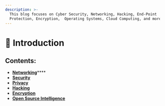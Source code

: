 ```yaml
---
description: >-
  This blog focuses on Cyber Security, Networking, Hacking, End-Point
  Protection, Encryption,  Operating Systems, Cloud Computing, and more.
---
```


# 👋 Introduction

## Contents:

* [**Networking**](networking/)****
* ****[**Security**](security/)****
* ****[**Privacy**](privacy.md)****
* ****[**Hacking**](hacking/)****
* ****[**Encryption**](encryption.md)****
* ****[**Open Source Intelligence**](open-source-intelligence.md)****


